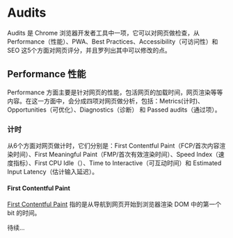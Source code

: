 # Audits
Audits 是 Chrome 浏览器开发者工具中一项，它可以对网页做检查，从 Performance（性能）、PWA、Best Practices、Accessibility（可访问性）和 SEO 这5个方面对网页评分，并且罗列出其中可以修改的点。

## Performance 性能
Performance 方面主要是针对网页的性能，包活网页的加载时间，网页渲染等等内容。在这一方面中，会分成四项对网页做分析，包括：Metrics(计时)、Opportunities（可优化）、Diagnostics（诊断） 和 Passed audits（通过项）。

### 计时
从6个方面对网页做计时，它们分别是：First Contentful Paint（FCP/首次内容渲染时间）、First Meaningful Paint（FMP/首次有效渲染时间）、Speed Index（速度指标）、First CPU Idle（）、Time to Interactive（可互动时间）和 Estimated Input Latency（估计输入延迟）。

#### First Contentful Paint
[First Contentful Paint](https://developers.google.com/web/tools/lighthouse/audits/first-contentful-paint) 指的是从导航到网页开始到浏览器渲染 DOM 中的第一个 bit 的时间。

待续...